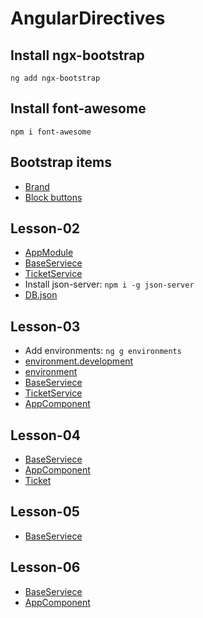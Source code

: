 # AngularDirectives

## Install ngx-bootstrap
`ng add ngx-bootstrap`

## Install font-awesome
`npm i font-awesome`

## Bootstrap items
- [Brand](https://getbootstrap.com/docs/5.3/components/navbar/#brand)
- [Block buttons](https://getbootstrap.com/docs/5.3/components/buttons/#block-buttons)

## Lesson-02
- [AppModule](src/app/app.module.ts)
- [BaseServiece](src/app/service/base.service.ts)
- [TicketService](src/app/service/ticket.service.ts)
- Install json-server: `npm i -g json-server`
- [DB.json](server/db.json)

## Lesson-03
- Add environments: `ng g environments`
- [environment.development](src/environments/environment.development.ts)
- [environment](src/environments/environment.ts)
- [BaseServiece](src/app/service/base.service.ts)
- [TicketService](src/app/service/ticket.service.ts)
- [AppComponent](src/app/app.component.ts)

## Lesson-04
- [BaseServiece](src/app/service/base.service.ts)
- [AppComponent](src/app/app.component.ts)
- [Ticket](src/app/model/ticket.ts)

## Lesson-05
- [BaseServiece](src/app/service/base.service.ts)

## Lesson-06
- [BaseServiece](src/app/service/base.service.ts)
- [AppComponent](src/app/app.component.ts)




